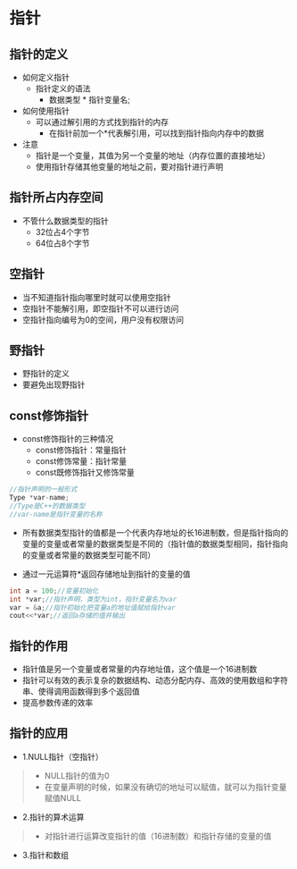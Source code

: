 # 指针

## 指针的定义
- 如何定义指针
    - 指针定义的语法
        - 数据类型 * 指针变量名;
- 如何使用指针
    - 可以通过解引用的方式找到指针的内存
        - 在指针前加一个*代表解引用，可以找到指针指向内存中的数据
- 注意
    - 指针是一个变量，其值为另一个变量的地址（内存位置的直接地址）
    - 使用指针存储其他变量的地址之前，要对指针进行声明

## 指针所占内存空间
- 不管什么数据类型的指针
    - 32位占4个字节
    - 64位占8个字节

## 空指针
- 当不知道指针指向哪里时就可以使用空指针
- 空指针不能解引用，即空指针不可以进行访问
- 空指针指向编号为0的空间，用户没有权限访问

## 野指针
- 野指针的定义
- 要避免出现野指针

## const修饰指针
- const修饰指针的三种情况
    - const修饰指针：常量指针
    - const修饰常量：指针常量
    - const既修饰指针又修饰常量
```C++
//指针声明的一般形式
Type *var-name;
//Type是C++的数据类型
//var-name是指针变量的名称
```

- 所有数据类型指针的值都是一个代表内存地址的长16进制数，但是指针指向的变量的变量或者常量的数据类型是不同的（指针值的数据类型相同，指针指向的变量或者常量的数据类型可能不同）

- 通过一元运算符*返回存储地址到指针的变量的值

```c++
int a = 100;//变量初始化
int *var;//指针声明，类型为int，指针变量名为var
var = &a;//指针初始化把变量a的地址值赋给指针var
cout<<*var;//返回a存储的值并输出
```

## 指针的作用

- 指针值是另一个变量或者常量的内存地址值，这个值是一个16进制数
- 指针可以有效的表示复杂的数据结构、动态分配内存、高效的使用数组和字符串、使得调用函数得到多个返回值
- 提高参数传递的效率

## 指针的应用

- 1.NULL指针（空指针）

> - NULL指针的值为0
> - 在变量声明的时候，如果没有确切的地址可以赋值，就可以为指针变量赋值NULL

- 2.指针的算术运算

> - 对指针进行运算改变指针的值（16进制数）和指针存储的变量的值

- 3.指针和数组

